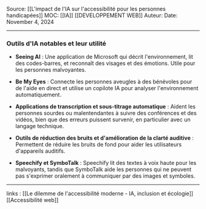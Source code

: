Source: [[L'impact de l'IA sur l'accessibilité pour les personnes handicapées]]
MOC: [[IA]] [[DEVELOPPEMENT WEB]]
Auteur:
Date: November 4, 2024

---

### Outils d'IA notables et leur utilité

- **Seeing AI** : Une application de Microsoft qui décrit l'environnement, lit des codes-barres, et reconnaît des visages et des émotions. Utile pour les personnes malvoyantes.

- **Be My Eyes** : Connecte les personnes aveugles à des bénévoles pour de l'aide en direct et utilise un copilote IA pour analyser l'environnement automatiquement.

- **Applications de transcription et sous-titrage automatique** : Aident les personnes sourdes ou malentendantes à suivre des conférences et des vidéos, bien que des erreurs puissent survenir, en particulier avec un langage technique.

- **Outils de réduction des bruits et d'amélioration de la clarté auditive** : Permettent de réduire les bruits de fond pour aider les utilisateurs d'appareils auditifs.

- **Speechify et SymboTalk** : Speechify lit des textes à voix haute pour les malvoyants, tandis que SymboTalk aide les personnes qui ne peuvent pas s'exprimer oralement à communiquer par des images et symboles.

---
links : [[Le dilemme de l'accessibilité moderne - IA, inclusion et écologie]] [[Accessibilité web]]